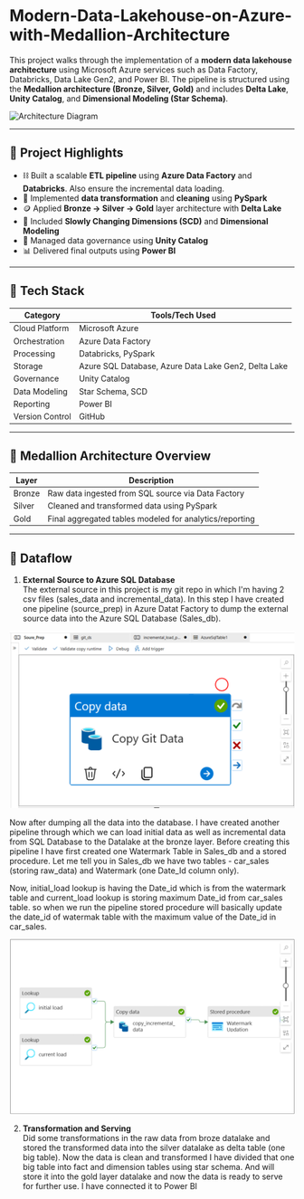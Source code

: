 # Modern-Data-Lakehouse-on-Azure-with-Medallion-Architecture


This project walks through the implementation of a **modern data lakehouse architecture** using Microsoft Azure services such as Data Factory, Databricks, Data Lake Gen2, and Power BI. The pipeline is structured using the **Medallion architecture (Bronze, Silver, Gold)** and includes **Delta Lake**, **Unity Catalog**, and **Dimensional Modeling (Star Schema)**.

![Architecture Diagram](./Screenshot%20(18).png)

---

## 📌 Project Highlights

- ⛓️ Built a scalable **ETL pipeline** using **Azure Data Factory** and **Databricks**. Also ensure the incremental data loading.
- 🧽 Implemented **data transformation** and **cleaning** using **PySpark**
- 🪙 Applied **Bronze → Silver → Gold** layer architecture with **Delta Lake**
- 🧠 Included **Slowly Changing Dimensions (SCD)** and **Dimensional Modeling**
- 🔐 Managed data governance using **Unity Catalog**
- 📊 Delivered final outputs using **Power BI**

---

## 🔧 Tech Stack

| Category         | Tools/Tech Used                          |
|------------------|-------------------------------------------|
| Cloud Platform   | Microsoft Azure                           |
| Orchestration    | Azure Data Factory                        |
| Processing       | Databricks, PySpark                       |
| Storage          | Azure SQL Database, Azure Data Lake Gen2, Delta Lake          |
| Governance       | Unity Catalog                             |
| Data Modeling    | Star Schema, SCD                          |
| Reporting        | Power BI                                  |
| Version Control  | GitHub                                    |

---

## 🧱 Medallion Architecture Overview

| Layer   | Description                                            | 
|---------|--------------------------------------------------------|
| Bronze  | Raw data ingested from SQL source via Data Factory     |
| Silver  | Cleaned and transformed data using PySpark             | 
| Gold    | Final aggregated tables modeled for analytics/reporting| 

---

## 🔄 Dataflow

1. **External Source to Azure SQL Database**  
   The external source in this project is my git repo in which I'm having 2 csv files (sales_data and incremental_data). In this step I have created one pipeline (source_prep) in Azure Datat Factory to dump the external source data into the Azure SQL Database (Sales_db). 

<img src="Images/Source_prep_DataPipeline.png" alt="Source_Prep_Pipeline" width="600"/>


Now after dumping all the data into the database. I have created another pipeline through which we can load initial data as well as incremental data from SQL Database to the Datalake at the bronze layer. 
Before creating this pipeline I have first created one Watermark Table in Sales_db and a stored procedure. Let me tell you in Sales_db we have two tables - car_sales (storing raw_data) and Watermark (one Date_Id column only). 

Now, initial_load lookup is having the Date_id which is from the watermark table and current_load lookup is storing maximum Date_id from car_sales table. so when we run the pipeline stored procedure will basically update the date_id of watermak table with the maximum value of the Date_id in car_sales.

<img src="Images/Data_Pipeline.png" alt="Incremental_Data_Pipeline" width="600"/>

2. **Transformation and Serving**  
   Did some transformations in the raw data from broze datalake and stored the transformed data into the silver datalake as delta table (one big table). Now the data is clean and transformed I have divided that one big table into fact and dimension tables using star schema. And will store it into the gold layer datalake and now the data is ready to serve for further use. I have connected it to Power BI


